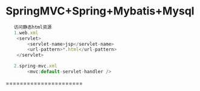 SpringMVC+Spring+Mybatis+Mysql
======================

```javascript
   访问静态html资源
   1.web.xml
   	<servlet>
   		<servlet-name>jsp</servlet-name>
   		<url-pattern>*.html</url-pattern>
   	</servlet>

   2.spring-mvc.xml
   		<mvc:default-servlet-handler />
 ```

======================
	